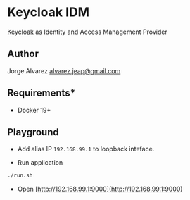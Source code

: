 # **Keycloak IDM**

[Keycloak](https://www.keycloak.org/) as Identity and Access Management Provider

## **Author**

Jorge Alvarez <alvarez.jeap@gmail.com>

## **Requirements***

- Docker 19+

## **Playground**

- Add alias IP `192.168.99.1` to loopback inteface.

- Run application

```sh
./run.sh
```

- Open [http://192.168.99.1:9000](http://192.168.99.1:9000)
